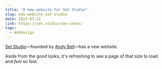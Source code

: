 ```yaml
---
title: "A new website for Set Studio"
slug: new-website-set-studio
date: 2023-03-22
link: https://set.studio/new-shoes/
tags:
  - Webdesign
---
```


[Set Studio](https://set.studio/)—founded by [Andy Bell](https://andy-bell.co.uk)—has a new website.

Aside from the good looks, it's refreshing to see a page of that size to load and _feel_ so fast.
